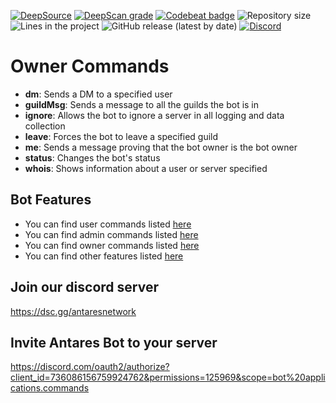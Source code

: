 [![DeepSource](https://deepsource.io/gh/Antares-Network/AntaresBot.svg/?label=active+issues&show_trend=true)](https://deepsource.io/gh/Antares-Network/AntaresBot/?ref=repository-badge)
[![DeepScan grade](https://deepscan.io/api/teams/13494/projects/16475/branches/354970/badge/grade.svg)](https://deepscan.io/dashboard#view=project&tid=13494&pid=16475&bid=354970)
[![Codebeat badge](https://codebeat.co/badges/571d8db9-611a-4c8e-bc2f-c55e557cf0a7)](https://codebeat.co/projects/github-com-antares-network-antaresbot-main)
![Repository size](https://img.shields.io/github/repo-size/Antares-Network/AntaresBot?color=Green&style=flat-square)
![Lines in the project](https://img.shields.io/tokei/lines/github/Antares-Network/AntaresBot?style=flat-square)
![GitHub release (latest by date)](https://img.shields.io/github/v/release/Antares-Network/AntaresBot?style=social)
[![Discord](https://discordapp.com/api/guilds/649703068799336454/widget.png)](https://discordapp.com/invite/KKYw763)

# Owner Commands

- **dm**: Sends a DM to a specified user
- **guildMsg**: Sends a message to all the guilds the bot is in
- **ignore**: Allows the bot to ignore a server in all logging and data collection
- **leave**: Forces the bot to leave a specified guild
- **me**: Sends a message proving that the bot owner is the bot owner
- **status**: Changes the bot's status
- **whois**: Shows information about a user or server specified

## Bot Features

- You can find user commands listed [here](/commands/user/userCommands.md)
- You can find admin commands listed [here](/commands/admin/adminCommands.md)
- You can find owner commands listed [here](/commands/owner/ownerCommands.md)
- You can find other features listed [here](/functions/features.md)

## Join our discord server

<https://dsc.gg/antaresnetwork>

## Invite Antares Bot to your server

<https://discord.com/oauth2/authorize?client_id=736086156759924762&permissions=125969&scope=bot%20applications.commands>